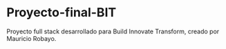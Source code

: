 # Proyecto-final-BIT
Proyecto full stack desarrollado para Build Innovate Transform, creado por Mauricio Robayo.
